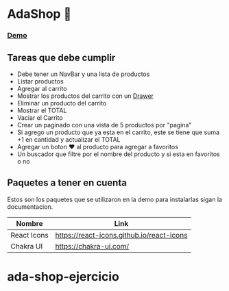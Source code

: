 # AdaShop 🛒
### [Demo](https://ada-ejercicio-carrito.vercel.app/#)

## Tareas que debe cumplir

- Debe tener un NavBar y una lista de productos
- Listar productos
- Agregar al carrito
- Mostrar los productos del carrito con un [Drawer](https://chakra-ui.com/docs/components/overlay/drawer)
- Eliminar un producto del carrito
- Mostrar el TOTAL
- Vaciar el Carrito
- Crear un paginado con una vista de 5 productos por "pagina"
- Si agrego un producto que ya esta en el carrito, este se tiene que suma +1 en cantidad y actualizar el TOTAL
- Agregar un boton ❤️  al producto para agregar a favoritos
- Un buscador que filtre por el nombre del producto y si esta en favoritos o no



## Paquetes a tener en cuenta

Estos son los paquetes que se utilizaron en la demo para instalarlas sigan la documentacion.

| Nombre | Link |
| ------ | ------ |
| React Icons | https://react-icons.github.io/react-icons |
| Chakra UI | https://chakra-ui.com/ |
# ada-shop-ejercicio
